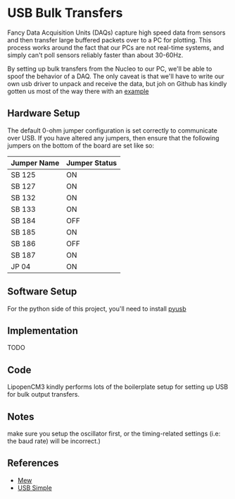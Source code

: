 # USB Bulk Transfers

Fancy Data Acquisition Units (DAQs) capture high speed data from sensors and then transfer large buffered packets over to a PC for plotting.
This process works around the fact that our PCs are not real-time systems, and simply can't poll sensors reliably faster than about 30-60Hz.

By setting up bulk transfers from the Nucleo to our PC, we'll be able to spoof the behavior of a DAQ.
The only caveat is that we'll have to write our own usb driver to unpack and receive the data, but joh on Github has kindly gotten us most of the way there with an [example](https://github.com/libopencm3/libopencm3-examples/tree/5aadcddf0836360959dd28346b9b11ae3ab3dc82/examples/stm32/f4/stm32f4-discovery/usb_blink)

## Hardware Setup
The default 0-ohm jumper configuration is set correctly to communicate over USB.
If you have altered any jumpers, then ensure that the following jumpers on the bottom of the board are set like so:

| Jumper Name | Jumper Status |
|-------------|---------------|
| SB 125      | ON            |
| SB 127      | ON            |
| SB 132      | ON            |
| SB 133      | ON            |
| SB 184      | OFF           |
| SB 185      | ON            |
| SB 186      | OFF           |
| SB 187      | ON            |
| JP 04       | ON            |

## Software Setup
For the python side of this project, you'll need to install [pyusb](https://github.com/pyusb/pyusb)


## Implementation
TODO


## Code
LipopenCM3 kindly performs lots of the boilerplate setup for setting up USB for bulk output transfers.

## Notes
make sure you setup the oscillator first, or the timing-related settings (i.e: the baud rate) will be incorrect.)

## References
* [Mew](https://github.com/konachan700/Mew/tree/master/bootloader/drivers/usb)
* [USB Simple](https://github.com/libopencm3/libopencm3-examples/tree/master/examples/stm32/f1/stm32-h107/usb_simple)
